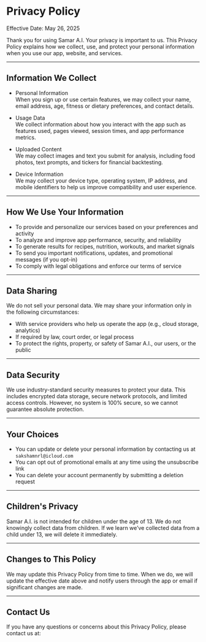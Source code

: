 # Privacy Policy

Effective Date: May 26, 2025

Thank you for using Samar A.I. Your privacy is important to us. This Privacy Policy explains how we collect, use, and protect your personal information when you use our app, website, and services.

---

## Information We Collect

- Personal Information  
  When you sign up or use certain features, we may collect your name, email address, age, fitness or dietary preferences, and contact details.

- Usage Data  
  We collect information about how you interact with the app such as features used, pages viewed, session times, and app performance metrics.

- Uploaded Content  
  We may collect images and text you submit for analysis, including food photos, text prompts, and tickers for financial backtesting.

- Device Information  
  We may collect your device type, operating system, IP address, and mobile identifiers to help us improve compatibility and user experience.

---

## How We Use Your Information

- To provide and personalize our services based on your preferences and activity
- To analyze and improve app performance, security, and reliability
- To generate results for recipes, nutrition, workouts, and market signals
- To send you important notifications, updates, and promotional messages (if you opt-in)
- To comply with legal obligations and enforce our terms of service

---

## Data Sharing

We do not sell your personal data. We may share your information only in the following circumstances:

- With service providers who help us operate the app (e.g., cloud storage, analytics)
- If required by law, court order, or legal process
- To protect the rights, property, or safety of Samar A.I., our users, or the public

---

## Data Security

We use industry-standard security measures to protect your data. This includes encrypted data storage, secure network protocols, and limited access controls. However, no system is 100% secure, so we cannot guarantee absolute protection.

---

## Your Choices

- You can update or delete your personal information by contacting us at `sakshamnrl@icloud.com`
- You can opt out of promotional emails at any time using the unsubscribe link
- You can delete your account permanently by submitting a deletion request

---

## Children's Privacy

Samar A.I. is not intended for children under the age of 13. We do not knowingly collect data from children. If we learn we’ve collected data from a child under 13, we will delete it immediately.

---

## Changes to This Policy

We may update this Privacy Policy from time to time. When we do, we will update the effective date above and notify users through the app or email if significant changes are made.

---

## Contact Us

If you have any questions or concerns about this Privacy Policy, please contact us at:

